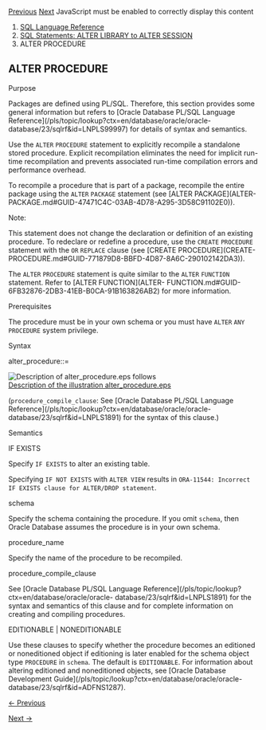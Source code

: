 [Previous](alter-pmem-filestore.md) [Next](ALTER-PROFILE.md) JavaScript
must be enabled to correctly display this content

  1. [SQL Language Reference ](index.md)
  2. [ SQL Statements: ALTER LIBRARY to ALTER SESSION](SQL-Statements-ALTER-LIBRARY-to-ALTER-SESSION.md)
  3. ALTER PROCEDURE 

## ALTER PROCEDURE

Purpose

Packages are defined using PL/SQL. Therefore, this section provides some
general information but refers to [Oracle Database PL/SQL Language
Reference](/pls/topic/lookup?ctx=en/database/oracle/oracle-
database/23/sqlrf&id=LNPLS99997) for details of syntax and semantics.

Use the `ALTER` `PROCEDURE` statement to explicitly recompile a standalone
stored procedure. Explicit recompilation eliminates the need for implicit run-
time recompilation and prevents associated run-time compilation errors and
performance overhead.

To recompile a procedure that is part of a package, recompile the entire
package using the `ALTER` `PACKAGE` statement (see [ALTER PACKAGE](ALTER-
PACKAGE.md#GUID-47471C4C-03AB-4D78-A295-3D58C91102E0)).

Note:

This statement does not change the declaration or definition of an existing
procedure. To redeclare or redefine a procedure, use the `CREATE` `PROCEDURE`
statement with the `OR` `REPLACE` clause (see [CREATE PROCEDURE](CREATE-
PROCEDURE.md#GUID-771879D8-BBFD-4D87-8A6C-290102142DA3)).

The `ALTER` `PROCEDURE` statement is quite similar to the `ALTER` `FUNCTION`
statement. Refer to [ALTER FUNCTION](ALTER-
FUNCTION.md#GUID-6FB32876-2DB3-41EB-B0CA-91B163826AB2) for more information.

Prerequisites

The procedure must be in your own schema or you must have `ALTER` `ANY`
`PROCEDURE` system privilege.

Syntax

alter_procedure::=

![Description of alter_procedure.eps
follows](https://docs.oracle.com/en/database/oracle/oracle-database/23/sqlrf/img/alter_procedure.gif)  
[Description of the illustration
alter_procedure.eps](img_text/alter_procedure.md)

(`procedure_compile_clause`: See [Oracle Database PL/SQL Language
Reference](/pls/topic/lookup?ctx=en/database/oracle/oracle-
database/23/sqlrf&id=LNPLS1891) for the syntax of this clause.)

Semantics

IF EXISTS

Specify `IF EXISTS` to alter an existing table.

Specifying `IF NOT EXISTS` with `ALTER VIEW` results in `ORA-11544: Incorrect
IF EXISTS clause for ALTER/DROP statement`.

schema

Specify the schema containing the procedure. If you omit `schema`, then Oracle
Database assumes the procedure is in your own schema.

procedure_name

Specify the name of the procedure to be recompiled.

procedure_compile_clause

See [Oracle Database PL/SQL Language
Reference](/pls/topic/lookup?ctx=en/database/oracle/oracle-
database/23/sqlrf&id=LNPLS1891) for the syntax and semantics of this clause
and for complete information on creating and compiling procedures.

EDITIONABLE | NONEDITIONABLE

Use these clauses to specify whether the procedure becomes an editioned or
noneditioned object if editioning is later enabled for the schema object type
`PROCEDURE` in `schema`. The default is `EDITIONABLE`. For information about
altering editioned and noneditioned objects, see [Oracle Database Development
Guide](/pls/topic/lookup?ctx=en/database/oracle/oracle-
database/23/sqlrf&id=ADFNS1287).


[← Previous](alter-pmem-filestore.md)

[Next →](ALTER-PROFILE.md)
